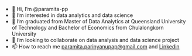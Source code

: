 - 👋 Hi, I’m @paramita-pp
- 👀 I’m interested in data analytics and data science
- 🌱 I’m graduated from Master of Data Analytics at Queensland University of Technology and Bachelor of Economics from Chulalongkorn University
- 💞️ I’m looking to collaborate on data analysis and data science project
- 📫 How to reach me paramita.parinyanupap@gmail.com and [Linkedin](https://www.linkedin.com/in/paramita-parinyanupap-40475b147?lipi=urn%3Ali%3Apage%3Ad_flagship3_profile_view_base_contact_details%3BnywmCIs5QIq7Q1NpOlHfwQ%3D%3D)

<!---
paramita-pp/paramita-pp is a ✨ special ✨ repository because its `README.md` (this file) appears on your GitHub profile.
You can click the Preview link to take a look at your changes.
--->
